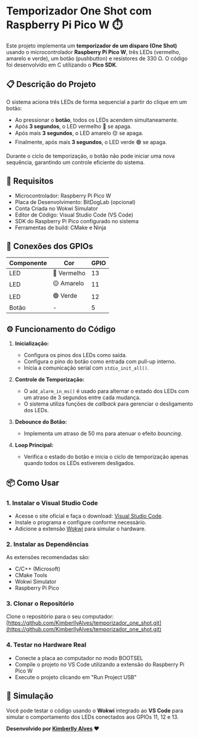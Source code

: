 # Temporizador One Shot com Raspberry Pi Pico W ⏱️

Este projeto implementa um **temporizador de um disparo (One Shot)** usando o microcontrolador **Raspberry Pi Pico W**, três LEDs (vermelho, amarelo e verde), um botão (pushbutton) e resistores de 330 Ω. O código foi desenvolvido em C utilizando o **Pico SDK**.

## 📋 Descrição do Projeto

O sistema aciona três LEDs de forma sequencial a partir do clique em um botão:
- Ao pressionar o **botão**, todos os LEDs acendem simultaneamente.
- Após **3 segundos**, o LED vermelho 🔴 se apaga.
- Após mais **3 segundos**, o LED amarelo 🟡 se apaga.
- Finalmente, após mais **3 segundos**, o LED verde 🟢 se apaga.

Durante o ciclo de temporização, o botão não pode iniciar uma nova sequência, garantindo um controle eficiente do sistema.

## 🚀 Requisitos

- Microcontrolador: Raspberry Pi Pico W
- Placa de Desenvolvimento: BitDogLab (opcional)
- Conta Criada no Wokwi Simulator
- Editor de Código: Visual Studio Code (VS Code)
- SDK do Raspberry Pi Pico configurado no sistema
- Ferramentas de build: CMake e Ninja

## 🔌 Conexões dos GPIOs

| Componente | Cor       | GPIO |
|------------|-----------|------|
| LED        | 🔴 Vermelho | 13   |
| LED        | 🟡 Amarelo  | 11   |
| LED        | 🟢 Verde    | 12   |
| Botão      | -         | 5    |

## ⚙️ Funcionamento do Código

1. **Inicialização:**
   - Configura os pinos dos LEDs como saída.
   - Configura o pino do botão como entrada com pull-up interno.
   - Inicia a comunicação serial com `stdio_init_all()`.

2. **Controle de Temporização:**
   - O `add_alarm_in_ms()` é usado para alternar o estado dos LEDs com um atraso de 3 segundos entre cada mudança.
   - O sistema utiliza funções de *callback* para gerenciar o desligamento dos LEDs.

3. **Debounce do Botão:**
   - Implementa um atraso de 50 ms para atenuar o efeito *bouncing*.

4. **Loop Principal:**
   - Verifica o estado do botão e inicia o ciclo de temporização apenas quando todos os LEDs estiverem desligados.

## 📦 Como Usar

### 1. Instalar o Visual Studio Code
- Acesse o site oficial e faça o download: [Visual Studio Code](https://code.visualstudio.com/).
- Instale o programa e configure conforme necessário.
- Adicione a extensão [Wokwi](https://marketplace.visualstudio.com/items?itemName=Wokwi.wokwi-vscode) para simular o hardware.

### 2. Instalar as Dependências
As extensões recomendadas são:
- C/C++ (Microsoft)
- CMake Tools
- Wokwi Simulator
- Raspberry Pi Pico

### 3. Clonar o Repositório
Clone o repositório para o seu computador:
[https://github.com/KimberllyAlves/temporizador_one_shot.git](https://github.com/KimberllyAlves/temporizador_one_shot.git)

### 4. Testar no Hardware Real
- Conecte a placa ao computador no modo BOOTSEL
- Compile o projeto no VS Code utilizando a extensão do Raspberry Pi Pico W
- Execute o projeto clicando em "Run Project USB"

## 🧪 Simulação

Você pode testar o código usando o **Wokwi** integrado ao **VS Code** para simular o comportamento dos LEDs conectados aos GPIOs 11, 12 e 13.

**Desenvolvido por [Kimberlly Alves](https://github.com/KimberllyAlves) ❤️**

